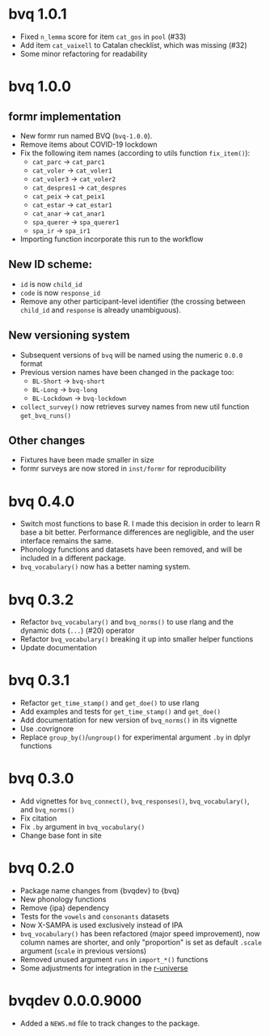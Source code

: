 # bvq 1.0.1

- Fixed `n_lemma` score for item `cat_gos` in `pool` (#33)
- Add item `cat_vaixell` to Catalan checklist, which was missing (#32)
- Some minor refactoring for readability

# bvq 1.0.0

## formr implementation

* New formr run named BVQ (`bvq-1.0.0`).
* Remove items about COVID-19 lockdown
* Fix the following item names (according to utils function `fix_item()`):
    - `cat_parc` -> `cat_parc1`
    - `cat_voler` -> `cat_voler1`
    - `cat_voler3` -> `cat_voler2`
    - `cat_despres1` -> `cat_despres`
    - `cat_peix` -> `cat_peix1`
    - `cat_estar` -> `cat_estar1`
    - `cat_anar` -> `cat_anar1`
    - `spa_querer` -> `spa_querer1`
    - `spa_ir` -> `spa_ir1`
* Importing function incorporate this run to the workflow

## New ID scheme:

* `id` is now `child_id`
* `code` is now `response_id`
* Remove any other participant-level identifier (the crossing between `child_id` and `response` is already unambiguous).

## New versioning system

* Subsequent versions of `bvq` will be named using the numeric `0.0.0` format
* Previous version names have been changed in the package too:
    - `BL-Short` -> `bvq-short`
    - `BL-Long` -> `bvq-long`
    - `BL-Lockdown` -> `bvq-lockdown`
* `collect_survey()` now retrieves survey names from new util function `get_bvq_runs()` 
    
## Other changes

* Fixtures have been made smaller in size
* formr surveys are now stored in `inst/formr` for reproducibility
    
# bvq 0.4.0

* Switch most functions to base R. I made this decision in order to learn R base a bit better. Performance differences are negligible, and the user interface remains the same.
* Phonology functions and datasets have been removed, and will be included in a different package.
* `bvq_vocabulary()` now has a better naming system.

# bvq 0.3.2

* Refactor `bvq_vocabulary()` and `bvq_norms()` to use rlang and the dynamic dots (`...`) (#20) operator
* Refactor `bvq_vocabulary()` breaking it up into smaller helper functions
* Update documentation


# bvq 0.3.1

* Refactor `get_time_stamp()` and `get_doe()` to use rlang
* Add examples and tests for `get_time_stamp()` and `get_doe()`
* Add documentation for new version of `bvq_norms()` in its vignette
* Use .covrignore
* Replace `group_by()`/`ungroup()` for experimental argument `.by` in dplyr functions


# bvq 0.3.0

* Add vignettes for `bvq_connect()`, `bvq_responses()`, `bvq_vocabulary()`, and `bvq_norms()`
* Fix citation
* Fix `.by` argument in `bvq_vocabulary()`
* Change base font in site

# bvq 0.2.0

* Package name changes from {bvqdev} to {bvq}
* New phonology functions
* Remove {ipa} dependency
* Tests for the `vowels` and `consonants` datasets
* Now X-SAMPA is used exclusively instead of IPA
* `bvq_vocabulary()` has been refactored (major speed improvement), now column names are shorter, and only "proportion" is set as default `.scale` argument (`scale` in previous versions)
* Removed unused argument `runs` in `import_*()` functions
* Some adjustments for integration in the [r-universe](https://gongcastro.r-universe.dev/bvq)

# bvqdev 0.0.0.9000

* Added a `NEWS.md` file to track changes to the package.
